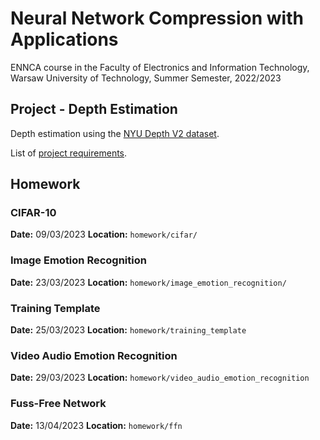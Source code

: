 # Neural Network Compression with Applications
ENNCA course in the Faculty of Electronics and Information Technology, Warsaw University of Technology, Summer Semester, 2022/2023

## Project - Depth Estimation
Depth estimation using the [NYU Depth V2 dataset](https://www.kaggle.com/datasets/soumikrakshit/nyu-depth-v2).

List of [project requirements](project_requirements.md).

## Homework

### CIFAR-10 
**Date:** 09/03/2023
**Location:** `homework/cifar/`

### Image Emotion Recognition
**Date:** 23/03/2023
**Location:** `homework/image_emotion_recognition/`

### Training Template
**Date:** 25/03/2023
**Location:** `homework/training_template`

### Video Audio Emotion Recognition
**Date:** 29/03/2023
**Location:** `homework/video_audio_emotion_recognition`

### Fuss-Free Network
**Date:** 13/04/2023
**Location:** `homework/ffn`
